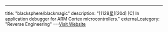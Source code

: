 ---
title: "blacksphere/blackmagic"
description: "[1128星][20d] [C]  In application debugger for ARM Cortex microcontrollers."
external_category: "Reverse Engineering"
---[Visit Website](https://github.com/blacksphere/blackmagic)


